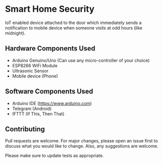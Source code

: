 # Smart Home Security

IoT enabled device attached to the door which immediately sends a notification to mobile device when someone visits at odd hours (like midnight).

## Hardware Components Used

* Arduino Genuino/Uno (Can use any micro-controller of your choice)
* ESP8266 WiFi Module
* Ultrasonic Sensor
* Mobile device (Phone)

## Software Components Used

* Arduino IDE (https://www.arduino.com)
* Telegram (Android)
* IFTTT (If This, Then That)

## Contributing
Pull requests are welcome. For major changes, please open an issue first to discuss what you would like to change. Also, any suggestions are welcome.

Please make sure to update tests as appropriate.

